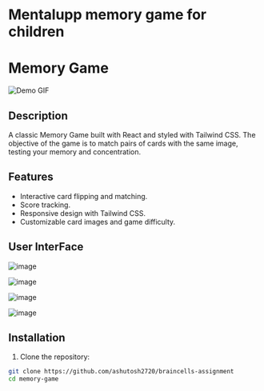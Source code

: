 # Mentalupp memory game for children

# Memory Game

![Demo GIF](demo.gif) <!-- Add a demo GIF or screenshot of your game -->

## Description

A classic Memory Game built with React and styled with Tailwind CSS. The objective of the game is to match pairs of cards with the same image, testing your memory and concentration.

## Features

- Interactive card flipping and matching.
- Score tracking.
- Responsive design with Tailwind CSS.
- Customizable card images and game difficulty.

## User InterFace 
![image](https://github.com/ashutosh2720/braincells-assignment/assets/109720375/d82ebb64-f527-410a-91aa-b2fa6dfb5079)

![image](https://github.com/ashutosh2720/braincells-assignment/assets/109720375/24841f93-e6f3-4686-980e-286e83b40d22)

![image](https://github.com/ashutosh2720/braincells-assignment/assets/109720375/bbc4617b-60e7-4c2a-96af-c53909ccf103)


![image](https://github.com/ashutosh2720/braincells-assignment/assets/109720375/78b1d372-4da5-4033-a555-be96f046d913)




## Installation

1. Clone the repository:

```bash
git clone https://github.com/ashutosh2720/braincells-assignment
cd memory-game



